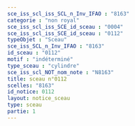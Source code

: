 ```yaml
---
sce_iss_scl_iss_SCL_n_Inv_IFAO : "8163"
categorie : "non royal"
sce_iss_scl_iss_SCE_id_sceau : "0004"
sce_iss_scl_iss_SCE_id_sceau : "0112"
typeObjet : "Sceau"
sce_iss_SCL_n_Inv_IFAO : "8163"
id_sceau : "0112"
motif : "indéterminé"
type_sceau : "cylindre"
sce_iss_scl_NOT_nom_note : "N8163"
title: sceau n°0112
scelles: "8163"
id_notice: 0112
layout: notice_sceau
type: sceau
partie: 1
---
```

